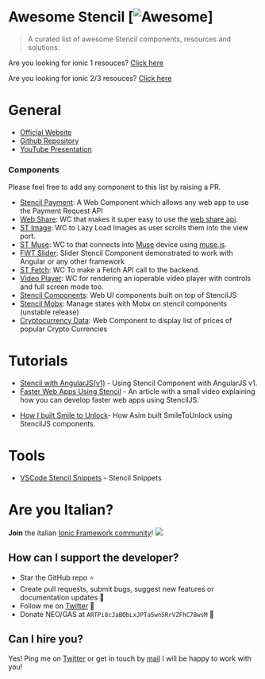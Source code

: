 # Awesome Stencil [![Awesome](https://cdn.rawgit.com/sindresorhus/awesome/d7305f38d29fed78fa85652e3a63e154dd8e8829/media/badge.svg)]

> A curated list of awesome Stencil components, resources and solutions.

Are you looking for ionic 1 resouces? [Click here](https://github.com/Alexintosh/Awesome-Ionic/blob/master/IONIC1.md)

Are you looking for ionic 2/3 resouces? [Click here](https://github.com/Alexintosh/Awesome-Ionic/)

General
======
* [Official Website](https://stenciljs.com/)
* [Github Repository](https://github.com/ionic-team/stencil)
* [YouTube Presentation](https://youtu.be/UfD-k7aHkQE)

### Components

Please feel free to add any component to this list by raising a PR.

* [Stencil Payment](https://github.com/Fdom92/stencil-payment#): A Web Component which allows any web app to use the Payment Request API
* [Web Share](https://github.com/jgw96/web-share): WC that makes it super easy to use the [web share api](https://developers.google.com/web/updates/2016/09/navigator-share).
* [ST Image](https://github.com/jgw96/st-img): WC to Lazy Load Images as user scrolls them into the view port.
* [ST Muse](https://github.com/gilf/st-muse): WC to that connects into [Muse](http://www.choosemuse.com/) device using [muse.js](https://github.com/urish/muse-js).
* [FWT Slider](https://github.com/seveves/angular-stencil): Slider Stencil Component demonstrated to work with Angular or any other framework
* [ST Fetch](https://github.com/Fdom92/stencil-fetch): WC To make a Fetch API call to the backend.
* [Video Player](https://github.com/CookieCookson/stencil-video-player): WC for rendering an ioperable video player with controls and full screen mode too.
* [Stencil Components](https://github.com/CodeDimension/stencil-components): Web UI components built on top of StencilJS
* [Stencil Mobx](https://github.com/aaronksaunders/stencil-mobx): Manage states with Mobx on stencil components (unstable release)
* [Cryptocurrency Data](https://github.com/OnnoGeorg/cryptocurrency-data): Web Component to display list of prices of popular Crypto Currencies

Tutorials
======

* [Stencil with AngularJS(v1)](https://medium.com/@vivainio/using-stenciljs-components-in-angular-1-application-2f09287c151) - Using Stencil Component with AngularJS v1.
* [Faster Web Apps Using Stencil](http://warebo.com/faster-web-apps-using-stencil-mnsjL-WYzKQ) - An article with a small video explaining how you can develop faster web apps using StencilJS.
- [How I built Smile to Unlock](https://codecraft.tv/blog/2017/10/10/smile-to-unlock-webcomponent-stenciljs/)- How Asim built SmileToUnlock using StencilJS components.


Tools
======

* [VSCode Stencil Snippets](https://github.com/Fdom92/stencil-snippets) - Stencil Snippets

Are you Italian?
======

**Join** the italian [Ionic Framework community](https://www.facebook.com/groups/380772785422827/)!
![](ionicitalia.jpg)

## How can I support the developer?
- Star the GitHub repo :star:
- Create pull requests, submit bugs, suggest new features or documentation updates :wrench:
- Follow me on [Twitter](https://twitter.com/alexintosh) :feet:
- Donate NEO/GAS at `ARTPi8cJaBQbLxJPTa5wn5RrVZFhC7BwsM` 🙏

## Can I hire you?
Yes!  Ping me on [Twitter](https://twitter.com/alexintosh) or get in touch by [mail](mailto:alessio.d@gmail.com)
I will be happy to work with you!
